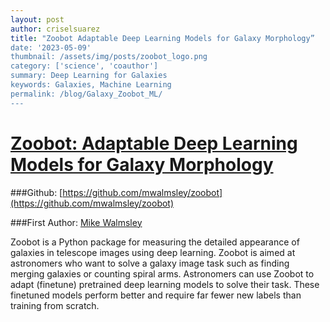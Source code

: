 ```yaml
---
layout: post
author: criselsuarez
title: "Zoobot Adaptable Deep Learning Models for Galaxy Morphology” 
date: '2023-05-09' 
thumbnail: /assets/img/posts/zoobot_logo.png
category: ['science', 'coauthor']
summary: Deep Learning for Galaxies
keywords: Galaxies, Machine Learning
permalink: /blog/Galaxy_Zoobot_ML/
---
```

# [Zoobot: Adaptable Deep Learning Models for Galaxy Morphology](https://joss.theoj.org/papers/10.21105/joss.05312)

###Github: [https://github.com/mwalmsley/zoobot](https://github.com/mwalmsley/zoobot)

###First Author: [Mike Walmsley](https://orcid.org/0000-0002-6408-4181)

Zoobot is a Python package for measuring the detailed appearance of galaxies in telescope images using deep learning. Zoobot is aimed at astronomers who want to solve a galaxy image task such as finding merging galaxies or counting spiral arms. Astronomers can use Zoobot to adapt (finetune) pretrained deep learning models to solve their task. These finetuned models perform better and require far fewer new labels than training from scratch. 
